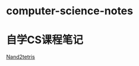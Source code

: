 # computer-science-notes
# 自学CS课程笔记

[Nand2tetris](https://github.com/ZhouMeng1998/computer-science-notes/blob/main/notes/Nand2Tetris.md)

